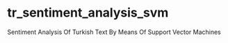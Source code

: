 # tr_sentiment_analysis_svm
Sentiment Analysis Of Turkish Text  By Means Of Support Vector Machines
